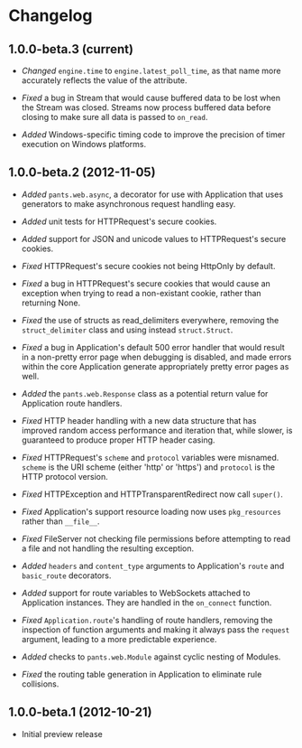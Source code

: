 Changelog
=========

1.0.0-beta.3 (current)
----------------------
 *  *Changed* ``engine.time`` to ``engine.latest_poll_time``, as that name more
              accurately reflects the value of the attribute.

 *  *Fixed* a bug in Stream that would cause buffered data to be lost when the
            Stream was closed. Streams now process buffered data before closing
            to make sure all data is passed to ``on_read``.

 *  *Added* Windows-specific timing code to improve the precision of timer
            execution on Windows platforms.

1.0.0-beta.2 (2012-11-05)
-------------------------
 *  *Added* ``pants.web.async``, a decorator for use with Application that
            uses generators to make asynchronous request handling easy.

 *  *Added* unit tests for HTTPRequest's secure cookies.
 
 *  *Added* support for JSON and unicode values to HTTPRequest's
            secure cookies.
 
 *  *Fixed* HTTPRequest's secure cookies not being HttpOnly by default.
 
 *  *Fixed* a bug in HTTPRequest's secure cookies that would cause an exception
            when trying to read a non-existant cookie, rather than returning
            None.

 *  *Fixed* the use of structs as read_delimiters everywhere, removing the
            ``struct_delimiter`` class and using instead ``struct.Struct``.

 *  *Fixed* a bug in Application's default 500 error handler that would result
            in a non-pretty error page when debugging is disabled, and made
            errors within the core Application generate appropriately pretty
            error pages as well.

 *  *Added* the ``pants.web.Response`` class as a potential return value for
            Application route handlers.

 *  *Fixed* HTTP header handling with a new data structure that has
            improved random access performance and iteration that, while
            slower, is guaranteed to produce proper HTTP header casing.

 *  *Fixed* HTTPRequest's ``scheme`` and ``protocol`` variables were misnamed.
            ``scheme`` is the URI scheme (either 'http' or 'https') and
            ``protocol`` is the HTTP protocol version.

 *  *Fixed* HTTPException and HTTPTransparentRedirect now call ``super()``.

 *  *Fixed* Application's support resource loading now uses ``pkg_resources``
            rather than ``__file__``.

 *  *Fixed* FileServer not checking file permissions before attempting to read
            a file and not handling the resulting exception.

 *  *Added* ``headers`` and ``content_type`` arguments to Application's
            ``route`` and ``basic_route`` decorators. 

 *  *Added* support for route variables to WebSockets attached to Application
            instances. They are handled in the ``on_connect`` function.

 *  *Fixed* ``Application.route``'s handling of route handlers, removing the
            inspection of function arguments and making it always pass the
            ``request`` argument, leading to a more predictable experience.

 *  *Added* checks to ``pants.web.Module`` against cyclic nesting of Modules.

 *  *Fixed* the routing table generation in Application to eliminate
            rule collisions.

1.0.0-beta.1 (2012-10-21)
-------------------------
 * Initial preview release
